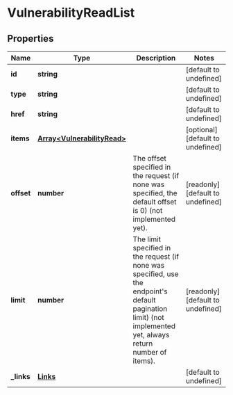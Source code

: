 # VulnerabilityReadList

## Properties
| Name | Type | Description | Notes |
| ------------ | ------------- | ------------- | ------------- |
| **id** | **string** |  | [default to undefined] |
| **type** | **string** |  | [default to undefined] |
| **href** | **string** |  | [default to undefined] |
| **items** | [**Array&lt;VulnerabilityRead&gt;**](VulnerabilityRead.md) |  | [optional] [default to undefined] |
| **offset** | **number** | The offset specified in the request (if none was specified, the default offset is 0) (not implemented yet).  | [readonly] [default to undefined] |
| **limit** | **number** | The limit specified in the request (if none was specified, use the endpoint\'s default pagination limit) (not implemented yet, always return number of items).  | [readonly] [default to undefined] |
| **_links** | [**Links**](Links.md) |  | [default to undefined] |


